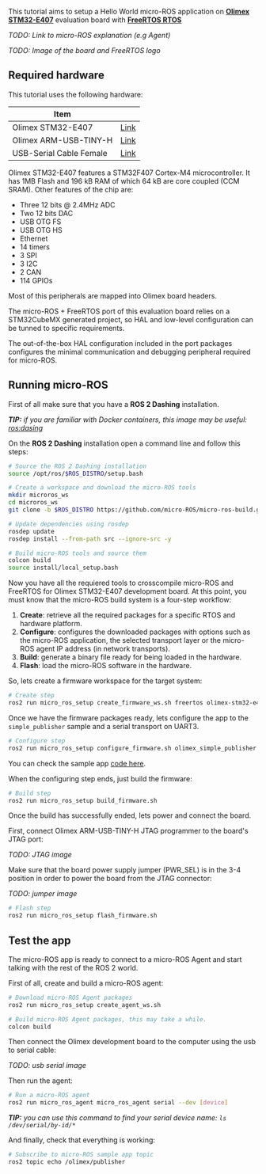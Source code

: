 This tutorial aims to setup a Hello World micro-ROS application on **[Olimex STM32-E407](https://www.olimex.com/Products/ARM/ST/STM32-E407/open-source-hardware)** evaluation board with **[FreeRTOS RTOS](https://www.freertos.org/)**


*TODO: Link to micro-ROS explanation (e.g Agent)*

*TODO: Image of the board and FreeRTOS logo*

## Required hardware

This tutorial uses the following hardware:

| Item | |
|---------------|----------------------------------------------------------|
| Olimex STM32-E407 | [Link](https://www.olimex.com/Products/ARM/ST/STM32-E407/open-source-hardware) |
| Olimex ARM-USB-TINY-H | [Link](https://www.olimex.com/Products/ARM/JTAG/ARM-USB-TINY-H/) |
| USB-Serial Cable Female | [Link](https://www.olimex.com/Products/Components/Cables/USB-Serial-Cable/USB-Serial-Cable-F/) |


Olimex STM32-E407 features a STM32F407 Cortex-M4 microcontroller. It has 1MB Flash and 196 kB RAM of which 64 kB are core coupled (CCM SRAM). Other features of the chip are:

- Three 12 bits @ 2.4MHz ADC
- Two 12 bits DAC
- USB OTG FS
- USB OTG HS
- Ethernet
- 14 timers
- 3 SPI
- 3 I2C
- 2 CAN
- 114 GPIOs

Most of this peripherals are mapped into Olimex board headers.

The micro-ROS + FreeRTOS port of this evaluation board relies on a STM32CubeMX generated project, so HAL and low-level configuration can be tunned to specific requirements.

The out-of-the-box HAL configuration included in the port packages configures the minimal communication and debugging peripheral required for micro-ROS.

## Running micro-ROS

First of all make sure that you have a **ROS 2 Dashing** installation.

***TIP:** if you are familiar with Docker containers, this image may be useful: [ros:dasing](https://hub.docker.com/layers/ros/library/ros/dashing/images/sha256-b796c14ea663537129897769aa6c715a851ca08dffd4875ef2ecaa31a4dbd431?context=explore)*

On the **ROS 2 Dashing** installation open a command line and follow this steps:

```bash
# Source the ROS 2 Dashing installation
source /opt/ros/$ROS_DISTRO/setup.bash

# Create a workspace and download the micro-ROS tools
mkdir microros_ws 
cd microros_ws
git clone -b $ROS_DISTRO https://github.com/micro-ROS/micro-ros-build.git src/micro-ros-build

# Update dependencies using rosdep
rosdep update
rosdep install --from-path src --ignore-src -y

# Build micro-ROS tools and source them
colcon build
source install/local_setup.bash
```

Now you have all the requiered tools to crosscompile micro-ROS and FreeRTOS for Olimex STM32-E407 development board. At this point, you must know that the micro-ROS build system is a four-step workflow:

1. **Create**: retrieve all the required packages for a specific RTOS and hardware platform.
2. **Configure**: configures the downloaded packages with options such as the micro-ROS application, the selected transport layer or the micro-ROS agent IP address (in network transports).
3. **Build**: generate a binary file ready for being loaded in the hardware.
4. **Flash**: load the micro-ROS software in the hardware.

So, lets create a firmware workspace for the target system:

```bash
# Create step
ros2 run micro_ros_setup create_firmware_ws.sh freertos olimex-stm32-e407
```

Once we have the firmware packages ready, lets configure the app to the `simple_publisher` sample and a serial transport on UART3.

```bash
# Configure step
ros2 run micro_ros_setup configure_firmware.sh olimex_simple_publisher --transport serial --dev 3
```

You can check the sample app [code here](https://github.com/micro-ROS/freertos_apps/blob/dashing/apps/olimex_simple_publisher/app.c).

When the configuring step ends, just build the firmware:

```bash
# Build step
ros2 run micro_ros_setup build_firmware.sh
```

Once the build has successfully ended, lets power and connect the board. 

First, connect Olimex ARM-USB-TINY-H JTAG programmer to the board's JTAG port:

*TODO: JTAG image*

Make sure that the board power supply jumper (PWR_SEL) is in the 3-4 position in order to power the board from the JTAG connector:

*TODO: jumper image*

```bash
# Flash step
ros2 run micro_ros_setup flash_firmware.sh
```

## Test the app

The micro-ROS app is ready to connect to a micro-ROS Agent and start talking with the rest of the ROS 2 world.

First of all, create and build a micro-ROS agent:

```bash
# Download micro-ROS Agent packages
ros2 run micro_ros_setup create_agent_ws.sh

# Build micro-ROS Agent packages, this may take a while.
colcon build
```

Then connect the Olimex development board to the computer using the usb to serial cable:

*TODO: usb serial image*

Then run the agent:

```bash
# Run a micro-ROS agent
ros2 run micro_ros_agent micro_ros_agent serial --dev [device]
```

***TIP:** you can use this command to find your serial device name: `ls /dev/serial/by-id/*`*

And finally, check that everything is working:

```bash
# Subscribe to micro-ROS sample app topic
ros2 topic echo /olimex/publisher
```



<!-- [![demo](https://asciinema.org/a/113463.svg)](https://asciinema.org/a/113463?autoplay=1) -->

